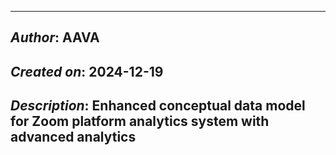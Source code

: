 _____________________________________________
## *Author*: AAVA
## *Created on*: 2024-12-19
## *Description*: Enhanced conceptual data model for Zoom platform analytics system with advanced analytics